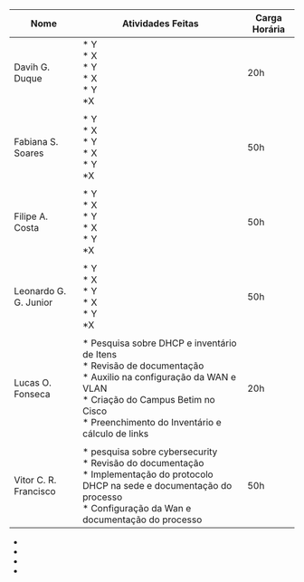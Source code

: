 | Nome  | Atividades Feitas | Carga Horária |
|-------|-------|---------------|
| Davih G. Duque | * Y<br>* X<br>* Y<br>* X<br>* Y<br>*X | 20h |
||||
| Fabiana S. Soares| * Y<br>* X<br>* Y<br>* X<br>* Y<br>*X | 50h |
||||
| Filipe A. Costa | * Y<br>* X<br>* Y<br>* X<br>* Y<br>*X | 50h |
||||
| Leonardo G. G. Junior | * Y<br>* X<br>* Y<br>* X<br>* Y<br>*X | 50h |
||||
| Lucas O. Fonseca | * Pesquisa sobre DHCP e inventário de Itens<br>* Revisão de documentação<br>* Auxilio na configuração da WAN e VLAN<br>* Criação do Campus Betim no Cisco<br>* Preenchimento do Inventário e cálculo de links | 20h |
||||
| Vitor C. R. Francisco | * pesquisa sobre cybersecurity<br>* Revisão do documentação<br>* Implementação do protocolo DHCP na sede e documentação do processo<br>* Configuração da Wan e documentação do processo | 50h |




- 
- 
-  
- 
